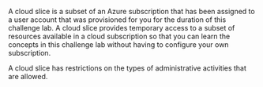 A cloud slice is a subset of an Azure subscription that has been assigned to a user account that was provisioned for you for the duration of this challenge lab. A cloud slice provides temporary access to a subset of resources available in a cloud subscription so that you can learn the concepts in this challenge lab without having to configure your own subscription. 
>
A cloud slice has restrictions on the types of administrative activities that are allowed. 
